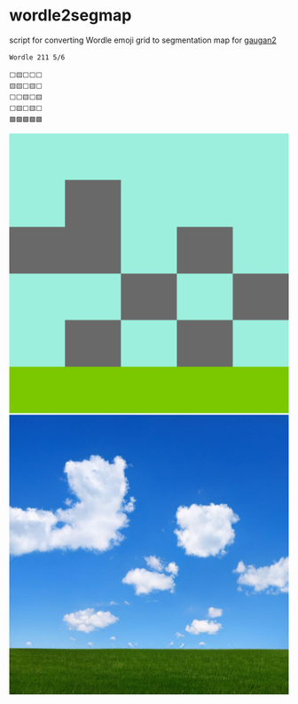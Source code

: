 # wordle2segmap
script for converting Wordle emoji grid to segmentation map for [gaugan2](http://gaugan.org/gaugan2/)
```
Wordle 211 5/6

⬜️🟨⬜️⬜️⬜️
🟨🟨⬜️🟨⬜️
⬜️⬜️🟨⬜️🟨
⬜️🟨⬜️🟨⬜️
🟩🟩🟩🟩🟩
```

![segmap](docs/segmentation.png)
![segmap](docs/gaugan_output.png)